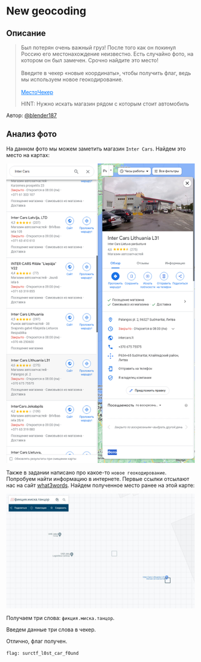 # New geocoding

## Описание
> Был потерян очень важный груз! После того как он покинул Россию его местонахождение неизвестно. Есть случайно фото, на котором он был замечен. Срочно найдите это место!<br><br>Введите в чекер «новые координаты», чтобы получить флаг, ведь мы используем новое геокодирование.<br><br><a style="color:#0077FF" href="https://files.punchclub.ru/file/osint_photo.jpg" >Место</a><a style="color:#0077FF" href="http://checker.punchclub.ru:2021/" >Чекер</a>
> 
> HINT: Нужно искать магазин рядом с которым стоит автомобиль

Автор: [@blender187](https://t.me/blender187)

## Анализ фото

На данном фото мы можем заметить магазин `Inter Cars`. Найдем это место на картах:

![](src/inter_cars.png)

Также в задании написано про какое-то `новое геокодирование`. Попробуем найти информацию в интернете. Первые ссылки отсылают нас на сайт [what3words](https://what3words.com). Найдем полученное место ранее на этой карте:

![](src/3words.jpg)

Получаем три слова: `фикция.миска.танцор`.

Введем данные три слова в чекер.

Отлично, флаг получен.

`flag: surctf_l0st_car_f0und`